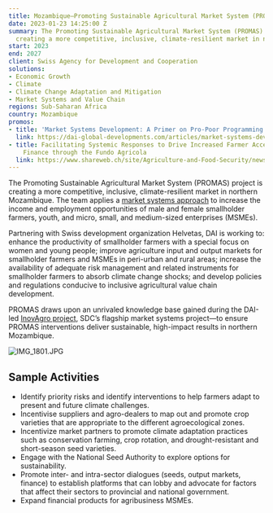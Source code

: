 ```yaml
---
title: Mozambique—Promoting Sustainable Agricultural Market System (PROMAS)
date: 2023-01-23 14:25:00 Z
summary: The Promoting Sustainable Agricultural Market System (PROMAS) project is
  creating a more competitive, inclusive, climate-resilient market in northern Mozambique.
start: 2023
end: 2027
client: Swiss Agency for Development and Cooperation
solutions:
- Economic Growth
- Climate
- Climate Change Adaptation and Mitigation
- Market Systems and Value Chain
regions: Sub-Saharan Africa
country: Mozambique
promos:
- title: 'Market Systems Development: A Primer on Pro-Poor Programming'
  link: https://dai-global-developments.com/articles/market-systems-development-a-primer-on-pro-poor-programming/?utm_source=daidotcom
- title: Facilitating Systemic Responses to Drive Increased Farmer Access to Productive
    Finance through the Fundo Agricola
  link: https://www.shareweb.ch/site/Agriculture-and-Food-Security/news/Documents/2024_03_article_market3.pdf
---
```


The Promoting Sustainable Agricultural Market System (PROMAS) project is creating a more competitive, inclusive, climate-resilient market in northern Mozambique. The team applies a [market systems approach](https://www.dai.com/our-work/solutions/economic-growth-solutions/value-chain-and-market-systems-development) to increase the income and employment opportunities of male and female smallholder farmers, youth, and micro, small, and medium-sized enterprises (MSMEs). 
 
Partnering with Swiss development organization Helvetas, DAI is working to: enhance the productivity of smallholder farmers with a special focus on women and young people; improve agriculture input and output markets for smallholder farmers and MSMEs in peri-urban and rural areas; increase the availability of adequate risk management and related instruments for smallholder farmers to absorb climate change shocks; and develop policies and regulations conducive to inclusive agricultural value chain development.
 
PROMAS draws upon an unrivaled knowledge base gained during the DAI-led [InovAgro project](https://www.dai.com/our-work/projects/mozambique-innovation-agribusiness-inovagro), SDC’s flagship market systems project—to ensure PROMAS interventions deliver sustainable, high-impact results in northern Mozambique.

![IMG_1801.JPG](/uploads/IMG_1801.JPG)
 
## Sample Activities

* Identify priority risks and identify interventions to help farmers adapt to present and future climate challenges.
* Incentivise suppliers and agro-dealers to map out and promote crop varieties that are appropriate to the different agroecological zones.
* Incentivize market partners to promote climate adaptation practices such as conservation farming, crop rotation, and drought-resistant and short-season seed varieties.
* Engage with the National Seed Authority to explore options for sustainability.
* Promote inter- and intra-sector dialogues (seeds, output markets, finance) to establish platforms that can lobby and advocate for factors that affect their sectors to provincial and national government.
* Expand financial products for agribusiness MSMEs.